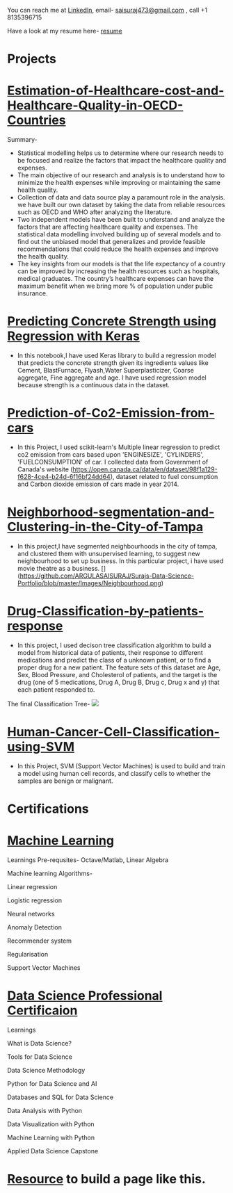 
You can reach me at 
[LinkedIn](https://www.linkedin.com/in/sai-suraj-argula-47900089/),
email- saisuraj473@gmail.com ,
call +1 8135396715

Have a look at my resume here- [resume](https://github.com/ARGULASAISURAJ/Surajs-Data-Science-Portfolio/blob/master/Resume/Suraj_Resume)

# Projects

# [Estimation-of-Healthcare-cost-and-Healthcare-Quality-in-OECD-Countries](https://github.com/ARGULASAISURAJ/Estimation-of-Healthcare-cost-and-Healthcare-Quality-in-OECD-Countries)

Summary-
* Statistical modelling helps us to determine where our research needs to be focused and realize the factors that impact the healthcare quality and expenses. 
* The main objective of our research and analysis is to understand how to minimize the health expenses while improving or maintaining the same health quality. 
* Collection of data and data source play a paramount role in the analysis. we have built our own dataset by taking the data from reliable resources such as OECD and WHO after analyzing the literature. 
* Two independent models have been built to understand and analyze the factors that are affecting healthcare quality and expenses. The statistical data modelling involved building up of several models and to find out the unbiased model that generalizes and provide feasible recommendations that could reduce the health expenses and improve the health quality. 
* The key insights from our models is that the life expectancy of a country can be improved by increasing the health resources such as hospitals, medical graduates. The country’s healthcare expenses can have the maximum benefit when we bring more % of population under public insurance. 

# [Predicting Concrete Strength using Regression with Keras](https://github.com/ARGULASAISURAJ/Predicting-Concrete-Strength-using-Regression-with-Keras)

* In this notebook,I have used Keras library to build a regression model that predicts the concrete strength given its ingredients values like Cement, BlastFurnace, Flyash,Water Superplasticizer, Coarse aggregate, Fine aggregate and age. I have used regression model because strength is a continuous data in the dataset.

# [Prediction-of-Co2-Emission-from-cars](https://github.com/ARGULASAISURAJ/Prediction-of-Co2-Emission-from-cars)

* In this Project, I used scikit-learn's Multiple linear regression to predict co2 emission from cars based upon 'ENGINESIZE', 'CYLINDERS', 'FUELCONSUMPTION' of car. I collected data from Government of Canada's website (https://open.canada.ca/data/en/dataset/98f1a129-f628-4ce4-b24d-6f16bf24dd64), dataset related to fuel consumption and Carbon dioxide emission of cars made in year 2014.


# [Neighborhood-segmentation-and-Clustering-in-the-City-of-Tampa](https://github.com/ARGULASAISURAJ/Neighborhood-segmentation-and-Clustering-in-the-City-of-Tampa)

* In this project,I have segmented neighbourhoods in the city of tampa, and clustered them  with unsupervised learning, to suggest new neighbourhood to set up business. In this particular project, i have used movie theatre as a business. 
[] (https://github.com/ARGULASAISURAJ/Surajs-Data-Science-Portfolio/blob/master/Images/Neighbourhood.png)

# [Drug-Classification-by-patients-response](https://github.com/ARGULASAISURAJ/Drug-Classification-by-patients-response)

* In this project, I used decison tree classification algorithm to build a model from historical data of patients, their response to different medications and predict the class of a unknown patient, or to find a proper drug for a new patient. The feature sets of this dataset are Age, Sex, Blood Pressure, and Cholesterol of patients, and the target is the drug (one of 5 medications, Drug A, Drug B, Drug c, Drug x and y) that each patient responded to.

The final Classification Tree-
![](https://github.com/ARGULASAISURAJ/Drug-Classification-by-patients-response/blob/master/drugtree.png)


# [Human-Cancer-Cell-Classification-using-SVM](https://github.com/ARGULASAISURAJ/Human-Cancer-Cell-Classification-using-SVM)

* In this Project, SVM (Support Vector Machines) is used to build and train a model using human cell records, and classify cells to whether the samples are benign or malignant.



# Certifications

# [Machine Learning](https://www.coursera.org/account/accomplishments/records/8P7JWH9UU6PP)
  Learnings
  Pre-requsites- Octave/Matlab, Linear Algebra
  
  Machine learning Algorithms-
  
  Linear regression
  
  Logistic regression
  
  Neural networks
  
  Anomaly Detection
  
  Recommender system
  
  Regularisation
  
  Support Vector Machines
  

# [Data Science Professional Certificaion](https://www.coursera.org/account/accomplishments/specialization/XZJAA3SAKE6P)
  
  Learnings
  
  What is Data Science?
  
  Tools for Data Science
  
  Data Science Methodology
  
  Python for Data Science and AI
  
  Databases and SQL for Data Science
  
  Data Analysis with Python
  
  Data Visualization with Python  
  
  Machine Learning with Python
  
  Applied Data Science Capstone



# [Resource](https://pages.github.com/) to build a page like this. 

